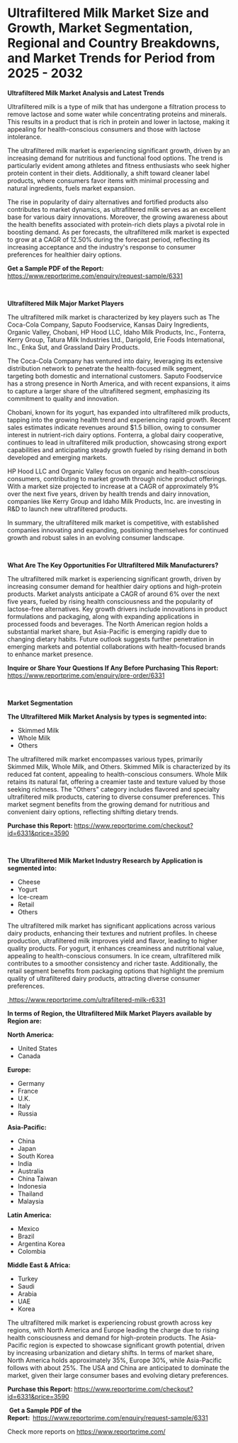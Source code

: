 <p><h1>Ultrafiltered Milk Market Size and Growth, Market Segmentation, Regional and Country Breakdowns, and Market Trends for Period from 2025 -  2032</h1></p><p><strong>Ultrafiltered Milk Market Analysis and Latest Trends</strong></p>
<p><p>Ultrafiltered milk is a type of milk that has undergone a filtration process to remove lactose and some water while concentrating proteins and minerals. This results in a product that is rich in protein and lower in lactose, making it appealing for health-conscious consumers and those with lactose intolerance.</p><p>The ultrafiltered milk market is experiencing significant growth, driven by an increasing demand for nutritious and functional food options. The trend is particularly evident among athletes and fitness enthusiasts who seek higher protein content in their diets. Additionally, a shift toward cleaner label products, where consumers favor items with minimal processing and natural ingredients, fuels market expansion.</p><p>The rise in popularity of dairy alternatives and fortified products also contributes to market dynamics, as ultrafiltered milk serves as an excellent base for various dairy innovations. Moreover, the growing awareness about the health benefits associated with protein-rich diets plays a pivotal role in boosting demand. As per forecasts, the ultrafiltered milk market is expected to grow at a CAGR of 12.50% during the forecast period, reflecting its increasing acceptance and the industry's response to consumer preferences for healthier dairy options.</p></p>
<p><strong>Get a Sample PDF of the Report:&nbsp;</strong> <a href="https://www.reportprime.com/enquiry/request-sample/6331?utm_campaign=2583&utm_medium=2&utm_source=Github&utm_content=ia&utm_term=19032025&utm_id=ultrafiltered-milk">https://www.reportprime.com/enquiry/request-sample/6331</a></p>
<p>&nbsp;</p>
<p><strong>Ultrafiltered Milk Major Market Players</strong></p>
<p><p>The ultrafiltered milk market is characterized by key players such as The Coca-Cola Company, Saputo Foodservice, Kansas Dairy Ingredients, Organic Valley, Chobani, HP Hood LLC, Idaho Milk Products, Inc., Fonterra, Kerry Group, Tatura Milk Industries Ltd., Darigold, Erie Foods International, Inc., Enka Sut, and Grassland Dairy Products. </p><p>The Coca-Cola Company has ventured into dairy, leveraging its extensive distribution network to penetrate the health-focused milk segment, targeting both domestic and international customers. Saputo Foodservice has a strong presence in North America, and with recent expansions, it aims to capture a larger share of the ultrafiltered segment, emphasizing its commitment to quality and innovation.</p><p>Chobani, known for its yogurt, has expanded into ultrafiltered milk products, tapping into the growing health trend and experiencing rapid growth. Recent sales estimates indicate revenues around $1.5 billion, owing to consumer interest in nutrient-rich dairy options. Fonterra, a global dairy cooperative, continues to lead in ultrafiltered milk production, showcasing strong export capabilities and anticipating steady growth fueled by rising demand in both developed and emerging markets.</p><p>HP Hood LLC and Organic Valley focus on organic and health-conscious consumers, contributing to market growth through niche product offerings. With a market size projected to increase at a CAGR of approximately 9% over the next five years, driven by health trends and dairy innovation, companies like Kerry Group and Idaho Milk Products, Inc. are investing in R&D to launch new ultrafiltered products.</p><p>In summary, the ultrafiltered milk market is competitive, with established companies innovating and expanding, positioning themselves for continued growth and robust sales in an evolving consumer landscape.</p></p>
<p>&nbsp;</p>
<p><strong>What Are The Key Opportunities For Ultrafiltered Milk Manufacturers?</strong></p>
<p><p>The ultrafiltered milk market is experiencing significant growth, driven by increasing consumer demand for healthier dairy options and high-protein products. Market analysts anticipate a CAGR of around 6% over the next five years, fueled by rising health consciousness and the popularity of lactose-free alternatives. Key growth drivers include innovations in product formulations and packaging, along with expanding applications in processed foods and beverages. The North American region holds a substantial market share, but Asia-Pacific is emerging rapidly due to changing dietary habits. Future outlook suggests further penetration in emerging markets and potential collaborations with health-focused brands to enhance market presence.</p></p>
<p><strong>Inquire or Share Your Questions If Any Before Purchasing This Report:</strong> <a href="https://www.reportprime.com/enquiry/pre-order/6331?utm_campaign=2583&utm_medium=2&utm_source=Github&utm_content=ia&utm_term=19032025&utm_id=ultrafiltered-milk">https://www.reportprime.com/enquiry/pre-order/6331</a></p>
<p>&nbsp;</p>
<p><strong>Market Segmentation</strong></p>
<p><strong>The Ultrafiltered Milk Market Analysis by types is segmented into:</strong></p>
<p><ul><li>Skimmed Milk</li><li>Whole Milk</li><li>Others</li></ul></p>
<p><p>The ultrafiltered milk market encompasses various types, primarily Skimmed Milk, Whole Milk, and Others. Skimmed Milk is characterized by its reduced fat content, appealing to health-conscious consumers. Whole Milk retains its natural fat, offering a creamier taste and texture valued by those seeking richness. The "Others" category includes flavored and specialty ultrafiltered milk products, catering to diverse consumer preferences. This market segment benefits from the growing demand for nutritious and convenient dairy options, reflecting shifting dietary trends.</p></p>
<p><strong>Purchase this Report:&nbsp;</strong><a href="https://www.reportprime.com/checkout?id=6331&price=3590&utm_campaign=2583&utm_medium=2&utm_source=Github&utm_content=ia&utm_term=19032025&utm_id=ultrafiltered-milk">https://www.reportprime.com/checkout?id=6331&price=3590</a></p>
<p>&nbsp;</p>
<p><strong>The Ultrafiltered Milk Market Industry Research by Application is segmented into:</strong></p>
<p><ul><li>Cheese</li><li>Yogurt</li><li>Ice-cream</li><li>Retail</li><li>Others</li></ul></p>
<p><p>The ultrafiltered milk market has significant applications across various dairy products, enhancing their textures and nutrient profiles. In cheese production, ultrafiltered milk improves yield and flavor, leading to higher quality products. For yogurt, it enhances creaminess and nutritional value, appealing to health-conscious consumers. In ice cream, ultrafiltered milk contributes to a smoother consistency and richer taste. Additionally, the retail segment benefits from packaging options that highlight the premium quality of ultrafiltered dairy products, attracting diverse consumer preferences.</p></p>
<p><a href="https://www.reportprime.com/ultrafiltered-milk-r6331?utm_campaign=2583&utm_medium=2&utm_source=Github&utm_content=ia&utm_term=19032025&utm_id=ultrafiltered-milk">&nbsp;https://www.reportprime.com/ultrafiltered-milk-r6331</a></p>
<p><strong>In terms of Region, the Ultrafiltered Milk Market Players available by Region are:</strong></p>
<p>
    <p> <strong> North America: </strong>
        <ul>
            <li>United States</li>
            <li>Canada</li>
        </ul>
        </p> 
    <p> <strong> Europe: </strong>
        <ul>
            <li>Germany</li>
            <li>France</li>
            <li>U.K.</li>
            <li>Italy</li>
            <li>Russia</li>
        </ul>
        </p> 
    <p> <strong> Asia-Pacific: </strong>
        <ul>
            <li>China</li>
            <li>Japan</li>
            <li>South Korea</li>
            <li>India</li>
            <li>Australia</li>
            <li>China Taiwan</li>
            <li>Indonesia</li>
            <li>Thailand</li>
            <li>Malaysia</li>
        </ul>
        </p> 
    <p> <strong> Latin America: </strong>
        <ul>
            <li>Mexico</li>
            <li>Brazil</li>
            <li>Argentina Korea</li>
            <li>Colombia</li>
        </ul>
        </p> 
    <p> <strong> Middle East & Africa: </strong>
        <ul>
            <li>Turkey</li>
            <li>Saudi</li>
            <li>Arabia</li>
            <li>UAE</li>
            <li>Korea</li>
        </ul>
    </p>
    </p>
<p><p>The ultrafiltered milk market is experiencing robust growth across key regions, with North America and Europe leading the charge due to rising health consciousness and demand for high-protein products. The Asia-Pacific region is expected to showcase significant growth potential, driven by increasing urbanization and dietary shifts. In terms of market share, North America holds approximately 35%, Europe 30%, while Asia-Pacific follows with about 25%. The USA and China are anticipated to dominate the market, given their large consumer bases and evolving dietary preferences.</p></p>
<p><strong>Purchase this Report: </strong><a href="https://www.reportprime.com/checkout?id=6331&price=3590&utm_campaign=2583&utm_medium=2&utm_source=Github&utm_content=ia&utm_term=19032025&utm_id=ultrafiltered-milk">https://www.reportprime.com/checkout?id=6331&price=3590</a></p>
<p>&nbsp;<strong>Get a Sample PDF of the Report:&nbsp;&nbsp;</strong><a href="https://www.reportprime.com/enquiry/request-sample/6331?utm_campaign=2583&utm_medium=2&utm_source=Github&utm_content=ia&utm_term=19032025&utm_id=ultrafiltered-milk">https://www.reportprime.com/enquiry/request-sample/6331</a></p>
<p><strong></strong></p>
<p>Check more reports on <a href="https://www.reportprime.com/?utm_campaign=2583&utm_medium=2&utm_source=Github&utm_content=ia&utm_term=19032025&utm_id=ultrafiltered-milk">https://www.reportprime.com/</a></p>